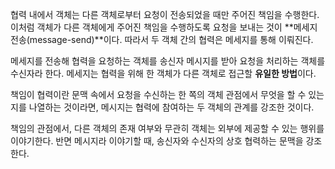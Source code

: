 협력 내에서 객체는 다른 객체로부터 요청이 전송되었을 때만 
주어진 책임을 수행한다.
이처럼 객체가 다른 객체에게 주어진 책임을 수행하도록 
요청을 보내는 것이 **메세지 전송(message-send)**이다.
따라서 두 객체 간의 협력은 메세지를 통해 이뤄진다.

메세지를 전송해 협력을 요청하는 객체를 송신자
메시지를 받아 요청을 처리하는 객체를 수신자라 한다.
메세지는 협력을 위해 한 객체가 다른 객체로 접근할 **유일한 방법**이다.

책임이 협력이란 문맥 속에서 요청을 수신하는 한 쪽의 객체 관점에서 
무엇을 할 수 있는 지를 나열하는 것이라면,
메시지는 협력에 참여하는 두 객체의 관계를 강조한 것이다.

책임의 관점에서, 다른 객체의 존재 여부와 무관히 객체는 
외부에 제공할 수 있는 행위를 이야기한다.
반면 메시지라 이야기할 때, 송신자와 수신자의 상호 협력하는 문맥을 강조한다.


